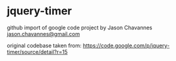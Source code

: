 # jquery-timer

github import of google code project by Jason Chavannes <jason.chavannes@gmail.com>

original codebase taken from: https://code.google.com/p/jquery-timer/source/detail?r=15

